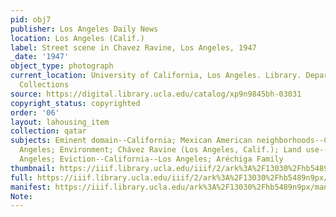 ```yaml
---
pid: obj7
publisher: Los Angeles Daily News
location: Los Angeles (Calif.)
label: Street scene in Chavez Ravine, Los Angeles, 1947
_date: '1947'
object_type: photograph
current_location: University of California, Los Angeles. Library. Department of Special
  Collections
source: https://digital.library.ucla.edu/catalog/xp9n9845bh-03031
copyright_status: copyrighted
order: '06'
layout: lahousing_item
collection: qatar
subjects: Eminent domain--California; Mexican American neighborhoods--California--Los
  Angeles; Environment; Chávez Ravine (Los Angeles, Calif.); Land use--California--Los
  Angeles; Eviction--California--Los Angeles; Aréchiga Family
thumbnail: https://iiif.library.ucla.edu/iiif/2/ark%3A%2F13030%2Fhb5489n9px/full/100,/0/default.jpg
full: https://iiif.library.ucla.edu/iiif/2/ark%3A%2F13030%2Fhb5489n9px/full/600,/0/default.jpg
manifest: https://iiif.library.ucla.edu/ark%3A%2F13030%2Fhb5489n9px/manifest
Note: 
---
```

